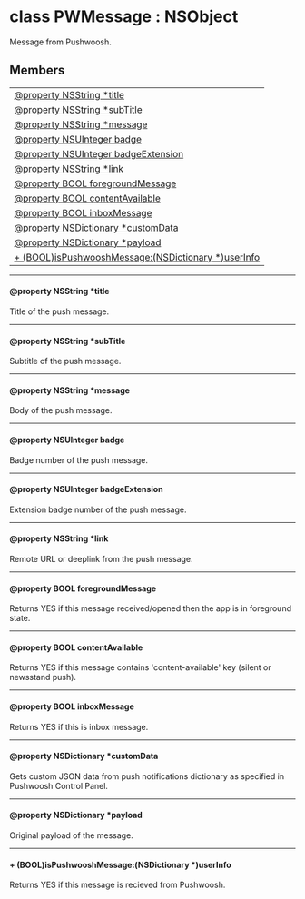 
# <a name="heading"></a>class PWMessage : NSObject  
Message from Pushwoosh. 
## Members  

<table>
	<tr>
		<td><a href="#1ab5c82fb11a261cc567417627d38c5975">@property NSString *title</a></td>
	</tr>
	<tr>
		<td><a href="#1a5dcb2cd749bcbe79c941ddb327465517">@property NSString *subTitle</a></td>
	</tr>
	<tr>
		<td><a href="#1ab1fd3f3f97365a25eb2926d49da198ee">@property NSString *message</a></td>
	</tr>
	<tr>
		<td><a href="#1ab365d5ab62ebc13c91f231f3c2c9a570">@property NSUInteger badge</a></td>
	</tr>
	<tr>
		<td><a href="#1ac7d0b924c194696c787a77fb51cc6a81">@property NSUInteger badgeExtension</a></td>
	</tr>
	<tr>
		<td><a href="#1ae0e889873dcc1961787928f64da95a69">@property NSString *link</a></td>
	</tr>
	<tr>
		<td><a href="#1aad03d7da48cd4f84c28d2b3f1524351c">@property BOOL foregroundMessage</a></td>
	</tr>
	<tr>
		<td><a href="#1ae676998a2448d3e00e13f3ce3e3ff7bb">@property BOOL contentAvailable</a></td>
	</tr>
	<tr>
		<td><a href="#1afb8a25a51b17fdb4d6d0406ea93cb3a1">@property BOOL inboxMessage</a></td>
	</tr>
	<tr>
		<td><a href="#1a34fc0dffbfd64bc53e1eed03327ca052">@property NSDictionary *customData</a></td>
	</tr>
	<tr>
		<td><a href="#1a8fc910e8a8d8869955f620ac6a8521b3">@property NSDictionary *payload</a></td>
	</tr>
	<tr>
		<td><a href="#1af0d03793d4a4db71b60408c2ded7020d">+ (BOOL)isPushwooshMessage:(NSDictionary *)userInfo</a></td>
	</tr>
</table>


----------  
  

#### <a name="1ab5c82fb11a261cc567417627d38c5975"></a>@property NSString \*title  
Title of the push message. 

----------  
  

#### <a name="1a5dcb2cd749bcbe79c941ddb327465517"></a>@property NSString \*subTitle  
Subtitle of the push message. 

----------  
  

#### <a name="1ab1fd3f3f97365a25eb2926d49da198ee"></a>@property NSString \*message  
Body of the push message. 

----------  
  

#### <a name="1ab365d5ab62ebc13c91f231f3c2c9a570"></a>@property NSUInteger badge  
Badge number of the push message. 

----------  
  

#### <a name="1ac7d0b924c194696c787a77fb51cc6a81"></a>@property NSUInteger badgeExtension  
Extension badge number of the push message. 

----------  
  

#### <a name="1ae0e889873dcc1961787928f64da95a69"></a>@property NSString \*link  
Remote URL or deeplink from the push message. 

----------  
  

#### <a name="1aad03d7da48cd4f84c28d2b3f1524351c"></a>@property BOOL foregroundMessage  
Returns YES if this message received/opened then the app is in foreground state. 

----------  
  

#### <a name="1ae676998a2448d3e00e13f3ce3e3ff7bb"></a>@property BOOL contentAvailable  
Returns YES if this message contains 'content-available' key (silent or newsstand push). 

----------  
  

#### <a name="1afb8a25a51b17fdb4d6d0406ea93cb3a1"></a>@property BOOL inboxMessage  
Returns YES if this is inbox message. 

----------  
  

#### <a name="1a34fc0dffbfd64bc53e1eed03327ca052"></a>@property NSDictionary \*customData  
Gets custom JSON data from push notifications dictionary as specified in Pushwoosh Control Panel. 

----------  
  

#### <a name="1a8fc910e8a8d8869955f620ac6a8521b3"></a>@property NSDictionary \*payload  
Original payload of the message. 

----------  
  

#### <a name="1af0d03793d4a4db71b60408c2ded7020d"></a>+ (BOOL)isPushwooshMessage:(NSDictionary \*)userInfo  
Returns YES if this message is recieved from Pushwoosh. 